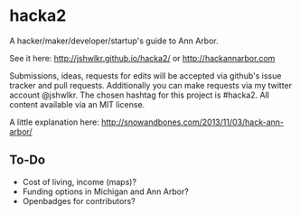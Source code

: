 # hacka2

A hacker/maker/developer/startup's guide to Ann Arbor.

See it here: <http://jshwlkr.github.io/hacka2/> or <http://hackannarbor.com>

Submissions, ideas, requests for edits will be accepted via github's issue tracker and pull requests. Additionally you can make requests via my twitter account @jshwlkr. The chosen hashtag for this project is #hacka2. All content available via an MIT license.

A little explanation here: <http://snowandbones.com/2013/11/03/hack-ann-arbor/>

## To-Do

- Cost of living, income (maps)?
- Funding options in Michigan and Ann Arbor?
- Openbadges for contributors?
